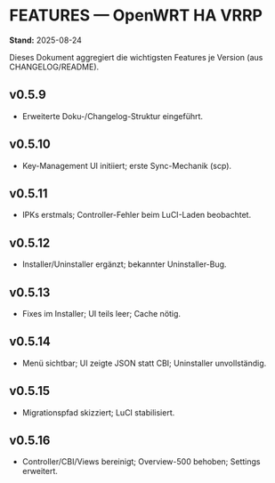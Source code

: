 # FEATURES — OpenWRT HA VRRP
**Stand:** 2025-08-24

Dieses Dokument aggregiert die wichtigsten Features je Version (aus CHANGELOG/README).

## v0.5.9
- Erweiterte Doku-/Changelog-Struktur eingeführt.

## v0.5.10
- Key-Management UI initiiert; erste Sync-Mechanik (scp).

## v0.5.11
- IPKs erstmals; Controller-Fehler beim LuCI-Laden beobachtet.

## v0.5.12
- Installer/Uninstaller ergänzt; bekannter Uninstaller-Bug.

## v0.5.13
- Fixes im Installer; UI teils leer; Cache nötig.

## v0.5.14
- Menü sichtbar; UI zeigte JSON statt CBI; Uninstaller unvollständig.

## v0.5.15
- Migrationspfad skizziert; LuCI stabilisiert.

## v0.5.16
- Controller/CBI/Views bereinigt; Overview-500 behoben; Settings erweitert.
